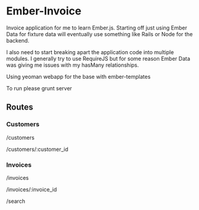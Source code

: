 # Ember-Invoice

Invoice application for me to learn Ember.js. Starting off just using Ember Data for fixture data will eventually use something like Rails or Node for the backend.

I also need to start breaking apart the application code into multiple modules. I generally try to use RequireJS but for some reason Ember Data was giving me issues with my hasMany relationships.

Using yeoman webapp for the base with ember-templates

To run please 
    grunt server

## Routes
### Customers
/customers

/customers/:customer_id

### Invoices
/invoices

/invoices/:invoice_id

/search